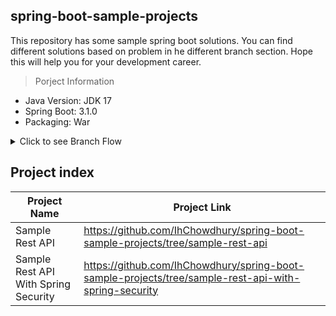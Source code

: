 ## spring-boot-sample-projects
This repository has some sample spring boot solutions. You can find different solutions based on problem in he different branch section. Hope this will help you for your development career.

> Porject Information
- Java Version: JDK 17
- Spring Boot: 3.1.0
- Packaging: War

<details>
  <summary>Click to see Branch Flow</summary>
  
  ```mermaid
  ---
  title: Branch Flow
  ---
  flowchart LR
    master --> simple-rest-api
    simple-rest-api --> simple-rest-api-with-spring-securty
  ```
</details>


## Project index
|Project Name| Project Link |
|--|--|
| Sample Rest API | https://github.com/IhChowdhury/spring-boot-sample-projects/tree/sample-rest-api |
| Sample Rest API With Spring Security | https://github.com/IhChowdhury/spring-boot-sample-projects/tree/sample-rest-api-with-spring-security |
